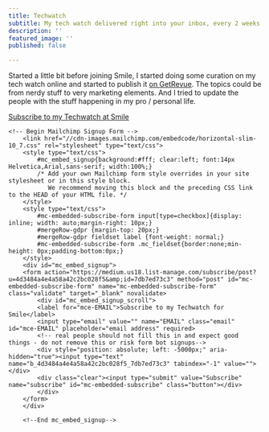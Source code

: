 ```yaml
---
title: Techwatch
subtitle: My tech watch delivered right into your inbox, every 2 weeks or so.
description: ''
featured_image: ''
published: false

---
```

Started a little bit before joining Smile, I started doing some curation on my tech watch online and started to publish it [on GetRevue](https://www.getrevue.co/profile/thibault). The topics could be from nerdy stuff to very marketing elements. And I tried to update the people with the stuff happening in my pro / personal life. 

[Subscribe to my Techwatch at Smile](http://eepurl.com/dM4NAM)

    <!-- Begin Mailchimp Signup Form -->
        <link href="//cdn-images.mailchimp.com/embedcode/horizontal-slim-10_7.css" rel="stylesheet" type="text/css">
        <style type="text/css">
        	#mc_embed_signup{background:#fff; clear:left; font:14px Helvetica,Arial,sans-serif; width:100%;}
        	/* Add your own Mailchimp form style overrides in your site stylesheet or in this style block.
        	   We recommend moving this block and the preceding CSS link to the HEAD of your HTML file. */
        </style>
        <style type="text/css">
        	#mc-embedded-subscribe-form input[type=checkbox]{display: inline; width: auto;margin-right: 10px;}
        	#mergeRow-gdpr {margin-top: 20px;}
        	#mergeRow-gdpr fieldset label {font-weight: normal;}
        	#mc-embedded-subscribe-form .mc_fieldset{border:none;min-height: 0px;padding-bottom:0px;}
        </style>
        <div id="mc_embed_signup">
        <form action="https://medium.us18.list-manage.com/subscribe/post?u=4d3484a4e4a58a42c2bc028f5&amp;id=7db7ed73c3" method="post" id="mc-embedded-subscribe-form" name="mc-embedded-subscribe-form" class="validate" target="_blank" novalidate>
            <div id="mc_embed_signup_scroll">
        	<label for="mce-EMAIL">Subscribe to my Techwatch for Smile</label>
        	<input type="email" value="" name="EMAIL" class="email" id="mce-EMAIL" placeholder="email address" required>
            <!-- real people should not fill this in and expect good things - do not remove this or risk form bot signups-->
            <div style="position: absolute; left: -5000px;" aria-hidden="true"><input type="text" name="b_4d3484a4e4a58a42c2bc028f5_7db7ed73c3" tabindex="-1" value=""></div>
            <div class="clear"><input type="submit" value="Subscribe" name="subscribe" id="mc-embedded-subscribe" class="button"></div>
            </div>
        </form>
        </div>
        
        <!--End mc_embed_signup-->